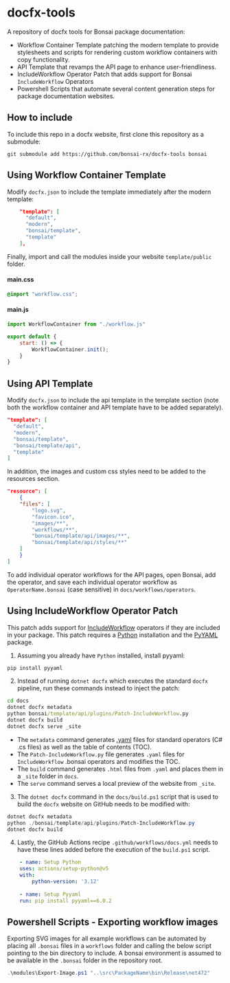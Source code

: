 # docfx-tools

A repository of docfx tools for Bonsai package documentation:
- Workflow Container Template patching the modern template to provide stylesheets and scripts for rendering custom workflow containers with copy functionality. 
- API Template that revamps the API page to enhance user-friendliness.
- IncludeWorkflow Operator Patch that adds support for Bonsai `IncludeWorkflow` Operators
- Powershell Scripts that automate several content generation steps for package documentation websites.

## How to include

To include this repo in a docfx website, first clone this repository as a submodule:

```
git submodule add https://github.com/bonsai-rx/docfx-tools bonsai
```

## Using Workflow Container Template

Modify `docfx.json` to include the template immediately after the modern template:

```json
    "template": [
      "default",
      "modern",
      "bonsai/template",
      "template"
    ],
```

Finally, import and call the modules inside your website `template/public` folder.

#### main.css
```css
@import "workflow.css";
```

#### main.js
```js
import WorkflowContainer from "./workflow.js"

export default {
    start: () => {
        WorkflowContainer.init();
    }
}
```
## Using API Template

Modify `docfx.json` to include the api template in the template section (note both the workflow container and API template have to be added separately).

```json
"template": [
  "default",
  "modern",
  "bonsai/template", 
  "bonsai/template/api", 
  "template"
]
```
In addition, the images and custom css styles need to be added to the resources section.

```json
"resource": [
    {
    "files": [
        "logo.svg",
        "favicon.ico",
        "images/**",
        "workflows/**",
        "bonsai/template/api/images/**",
        "bonsai/template/api/styles/**"
    ]
    }
]
```
To add individual operator workflows for the API pages, open Bonsai, add the operator, and save each individual operator workflow as `OperatorName.bonsai` (case sensitive) in `docs/workflows/operators`.

## Using IncludeWorkflow Operator Patch

This patch adds support for [IncludeWorkflow](https://bonsai-rx.org/docs/api/Bonsai.Expressions.IncludeWorkflowBuilder.html) operators if they are included in your package. This patch requires a [Python](https://www.python.org/) installation and the [PyYAML](https://pypi.org/project/PyYAML/) package.

1) Assuming you already have `Python` installed, install pyyaml: 

```cmd
pip install pyyaml
```

2) Instead of running `dotnet docfx` which executes the standard `docfx` pipeline, run these commands instead to inject the patch:

```cmd
cd docs
dotnet docfx metadata      
python bonsai/template/api/plugins/Patch-IncludeWorkflow.py 
dotnet docfx build         
dotnet docfx serve _site   
```

- The `metadata` command generates [.yaml](https://dotnet.github.io/docfx/docs/dotnet-yaml-format.html) files for standard operators (C# .cs files) as well as the table of contents (TOC).
- The `Patch-IncludeWorkflow.py` file generates `.yaml` files for `IncludeWorkflow` .bonsai operators and modifies the TOC.
- The `build` command generates `.html` files from `.yaml` and places them in a `_site` folder in `docs`.
- The `serve` command serves a local preview of the website from `_site`.

3) The `dotnet docfx` command in the `docs/build.ps1` script that is used to build the `docfx` website on GitHub needs to be modified with:

```ps1
dotnet docfx metadata
python ./bonsai/template/api/plugins/Patch-IncludeWorkflow.py
dotnet docfx build
```

4) Lastly, the GitHub Actions recipe `.github/workflows/docs.yml` needs to have these lines added before the execution of the `build.ps1` script.

```yaml
    - name: Setup Python 
    uses: actions/setup-python@v5
    with: 
        python-version: '3.12'
    
    - name: Setup Pyyaml
    run: pip install pyyaml==6.0.2
```

## Powershell Scripts - Exporting workflow images

Exporting SVG images for all example workflows can be automated by placing all `.bonsai` files in a `workflows` folder and calling the below script pointing to the bin directory to include. A bonsai environment is assumed to be available in the `.bonsai` folder in the repository root.

```ps1
.\modules\Export-Image.ps1 "..\src\PackageName\bin\Release\net472"
```